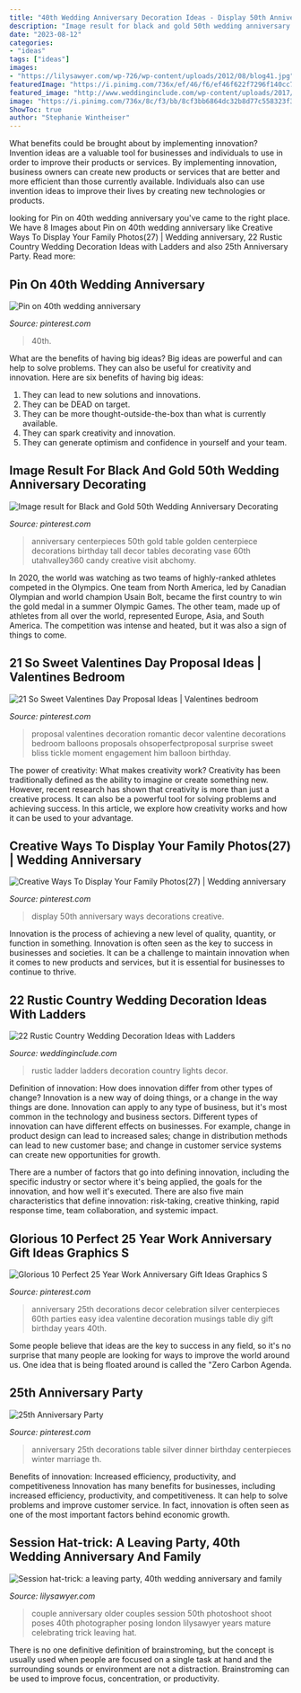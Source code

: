 ```yaml
---
title: "40th Wedding Anniversary Decoration Ideas - Display 50th Anniversary Ways Decorations Creative"
description: "Image result for black and gold 50th wedding anniversary decorating"
date: "2023-08-12"
categories:
- "ideas"
tags: ["ideas"]
images:
- "https://lilysawyer.com/wp-726/wp-content/uploads/2012/08/blog41.jpg"
featuredImage: "https://i.pinimg.com/736x/ef/46/f6/ef46f622f7296f140cc7040f1c4867b7.jpg"
featured_image: "http://www.weddinginclude.com/wp-content/uploads/2017/06/Ladder-Decor-Candle-Lights-for-Rustic-Wedding.jpg"
image: "https://i.pinimg.com/736x/8c/f3/bb/8cf3bb6864dc32b8d77c558323f3d271.jpg"
ShowToc: true
author: "Stephanie Wintheiser"
---
```



What benefits could be brought about by implementing innovation?
Invention ideas are a valuable tool for businesses and individuals to use in order to improve their products or services. By implementing innovation, business owners can create new products or services that are better and more efficient than those currently available. Individuals also can use invention ideas to improve their lives by creating new technologies or products.

	

		
looking for Pin on 40th wedding anniversary you've came to the right place. We have 8 Images about Pin on 40th wedding anniversary like Creative Ways To Display Your Family Photos(27) | Wedding anniversary, 22 Rustic Country Wedding Decoration Ideas with Ladders and also 25th Anniversary Party. Read more:
		
    
## Pin On 40th Wedding Anniversary

<img loading=lazy src="https://i.pinimg.com/736x/87/52/d9/8752d977ea97adbf58b3ef94123df49c.jpg" onerror="this.onerror=null;this.src='https://tse3.mm.bing.net/th?id=OIP.MyDkhtMN5IqsH7HoJU6EawHaK_&amp;pid=15.1';" alt="Pin on 40th wedding anniversary">

_Source: pinterest.com_

>40th. 

	

What are the benefits of having big ideas?
Big ideas are powerful and can help to solve problems. They can also be useful for creativity and innovation. Here are six benefits of having big ideas: 
1. They can lead to new solutions and innovations.
2. They can be DEAD on target.
3. They can be more thought-outside-the-box than what is currently available.
4. They can spark creativity and innovation. 
5. They can generate optimism and confidence in yourself and your team.

    
## Image Result For Black And Gold 50th Wedding Anniversary Decorating

<img loading=lazy src="https://i.pinimg.com/736x/50/0d/1e/500d1e056f8bbf06ce6e97646a840631.jpg" onerror="this.onerror=null;this.src='https://tse3.mm.bing.net/th?id=OIP.2oJITe56c6sRZF_5TMykNwAAAA&amp;pid=15.1';" alt="Image result for Black and Gold 50th Wedding Anniversary Decorating">

_Source: pinterest.com_

>anniversary centerpieces 50th gold table golden centerpiece decorations birthday tall decor tables decorating vase 60th utahvalley360 candy creative visit abchomy. 

	

In 2020, the world was watching as two teams of highly-ranked athletes competed in the Olympics. One team from North America, led by Canadian Olympian and world champion Usain Bolt, became the first country to win the gold medal in a summer Olympic Games. The other team, made up of athletes from all over the world, represented Europe, Asia, and South America. The competition was intense and heated, but it was also a sign of things to come.

    
## 21 So Sweet Valentines Day Proposal Ideas | Valentines Bedroom

<img loading=lazy src="https://i.pinimg.com/736x/03/9a/95/039a95a5b51c2efd164aea03a43b6bb5.jpg" onerror="this.onerror=null;this.src='https://tse1.mm.bing.net/th?id=OIP.snq263L_sSLCGaW-ukuCYwHaLG&amp;pid=15.1';" alt="21 So Sweet Valentines Day Proposal Ideas | Valentines bedroom">

_Source: pinterest.com_

>proposal valentines decoration romantic decor valentine decorations bedroom balloons proposals ohsoperfectproposal surprise sweet bliss tickle moment engagement him balloon birthday. 

	

The power of creativity: What makes creativity work?
Creativity has been traditionally defined as the ability to imagine or create something new. However, recent research has shown that creativity is more than just a creative process. It can also be a powerful tool for solving problems and achieving success. In this article, we explore how creativity works and how it can be used to your advantage.

    
## Creative Ways To Display Your Family Photos(27) | Wedding Anniversary

<img loading=lazy src="https://i.pinimg.com/736x/8c/f3/bb/8cf3bb6864dc32b8d77c558323f3d271.jpg" onerror="this.onerror=null;this.src='https://tse4.mm.bing.net/th?id=OIP.Y3pIIGc3MzrtSzJFdJEkFgHaLG&amp;pid=15.1';" alt="Creative Ways To Display Your Family Photos(27) | Wedding anniversary">

_Source: pinterest.com_

>display 50th anniversary ways decorations creative. 

	

Innovation is the process of achieving a new level of quality, quantity, or function in something. Innovation is often seen as the key to success in businesses and societies. It can be a challenge to maintain innovation when it comes to new products and services, but it is essential for businesses to continue to thrive.

    
## 22 Rustic Country Wedding Decoration Ideas With Ladders

<img loading=lazy src="http://www.weddinginclude.com/wp-content/uploads/2017/06/Ladder-Decor-Candle-Lights-for-Rustic-Wedding.jpg" onerror="this.onerror=null;this.src='https://tse1.mm.bing.net/th?id=OIP.vlSxejQjt4OLsp7xVxYx8wHaLJ&amp;pid=15.1';" alt="22 Rustic Country Wedding Decoration Ideas with Ladders">

_Source: weddinginclude.com_

>rustic ladder ladders decoration country lights decor. 

	

Definition of innovation: How does innovation differ from other types of change?
Innovation is a new way of doing things, or a change in the way things are done. Innovation can apply to any type of business, but it's most common in the technology and business sectors.
Different types of innovation can have different effects on businesses. For example, change in product design can lead to increased sales; change in distribution methods can lead to new customer base; and change in customer service systems can create new opportunities for growth.

There are a number of factors that go into defining innovation, including the specific industry or sector where it's being applied, the goals for the innovation, and how well it's executed. There are also five main characteristics that define innovation: risk-taking, creative thinking, rapid response time, team collaboration, and systemic impact.

    
## Glorious 10 Perfect 25 Year Work Anniversary Gift Ideas Graphics S

<img loading=lazy src="https://i.pinimg.com/736x/ef/46/f6/ef46f622f7296f140cc7040f1c4867b7.jpg" onerror="this.onerror=null;this.src='https://tse3.mm.bing.net/th?id=OIP.xyNCZpBPJkruJE6kqlN2qAHaLH&amp;pid=15.1';" alt="Glorious 10 Perfect 25 Year Work Anniversary Gift Ideas Graphics S">

_Source: pinterest.com_

>anniversary 25th decorations decor celebration silver centerpieces 60th parties easy idea valentine decoration musings table diy gift birthday years 40th. 

	

Some people believe that ideas are the key to success in any field, so it's no surprise that many people are looking for ways to improve the world around us. One idea that is being floated around is called the "Zero Carbon Agenda.

    
## 25th Anniversary Party

<img loading=lazy src="https://i.pinimg.com/736x/5d/5f/60/5d5f6063fcc3fef34198ddc97c63f834--th-anniversary-parties-silver-anniversary.jpg" onerror="this.onerror=null;this.src='https://tse1.mm.bing.net/th?id=OIP.ax0bawhFALa-68yyo_cvwQHaLH&amp;pid=15.1';" alt="25th Anniversary Party">

_Source: pinterest.com_

>anniversary 25th decorations table silver dinner birthday centerpieces winter marriage th. 

	

Benefits of innovation: Increased efficiency, productivity, and competitiveness
Innovation has many benefits for businesses, including increased efficiency, productivity, and competitiveness. It can help to solve problems and improve customer service. In fact, innovation is often seen as one of the most important factors behind economic growth.

    
## Session Hat-trick: A Leaving Party, 40th Wedding Anniversary And Family

<img loading=lazy src="https://lilysawyer.com/wp-726/wp-content/uploads/2012/08/blog41.jpg" onerror="this.onerror=null;this.src='https://tse3.mm.bing.net/th?id=OIP.bTuV-Iq0uqTaOlsC_sJxigHaKv&amp;pid=15.1';" alt="Session hat-trick: a leaving party, 40th wedding anniversary and family">

_Source: lilysawyer.com_

>couple anniversary older couples session 50th photoshoot shoot poses 40th photographer posing london lilysawyer years mature celebrating trick leaving hat. 

	

There is no one definitive definition of brainstroming, but the concept is usually used when people are focused on a single task at hand and the surrounding sounds or environment are not a distraction. Brainstroming can be used to improve focus, concentration, or productivity.

